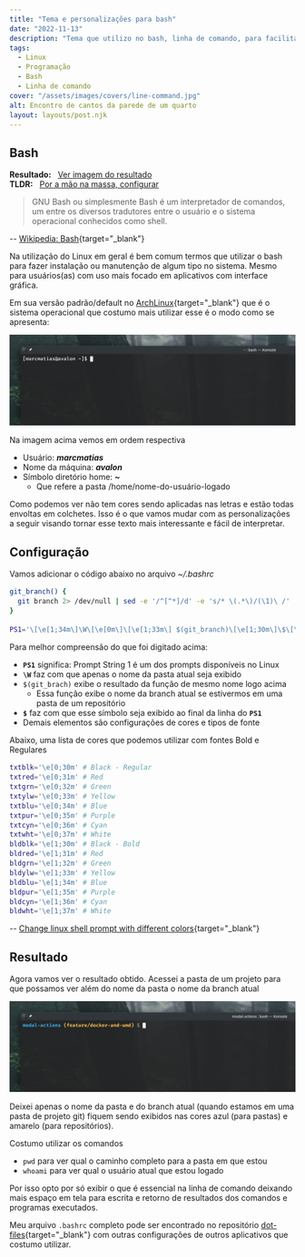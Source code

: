 ```yaml
---
title: "Tema e personalizações para bash"
date: "2022-11-13"
description: "Tema que utilizo no bash, linha de comando, para facilitar uso e interpretação de interações com sistema."
tags:
  - Linux
  - Programação
  - Bash
  - Linha de comando
cover: "/assets/images/covers/line-command.jpg"
alt: Encontro de cantos da parede de um quarto
layout: layouts/post.njk
---
```


## Bash

**Resultado:** &nbsp; [Ver imagem do resultado](#resultado)\
**TLDR:** &nbsp; [Por a mão na massa, configurar](#configuracao)

> GNU Bash ou simplesmente Bash é um interpretador de comandos, um entre os
diversos tradutores entre o usuário e o sistema operacional conhecidos como shell.
>
-- [Wikipedia: Bash](https://pt.wikipedia.org/wiki/Bash){target="_blank"}

Na utilização do Linux em geral é bem comum termos que utilizar o bash para fazer
instalação ou manutenção de algum tipo no sistema. Mesmo para usuários(as) com
uso mais focado em aplicativos com interface gráfica.

Em sua versão padrão/default no
[ArchLinux](https://archlinux.org/){target="_blank"} que é o sistema
operacional que costumo mais utilizar esse é o modo como se apresenta:

![Bash padrão Archlinux](/assets/images/content/bashtheme/bash-default-archlinux.png)

Na imagem acima vemos em ordem respectiva

- Usuário: ***marcmatias***
- Nome da máquina: ***avalon***
- Símbolo diretório home: ***~***
  - Que refere a pasta /home/nome-do-usuário-logado

Como podemos ver não tem cores sendo aplicadas nas letras e estão todas envoltas
em colchetes. Isso é o que vamos mudar com as personalizações a seguir visando tornar
esse texto mais interessante e fácil de interpretar.

## Configuração

Vamos adicionar o código abaixo no arquivo *~/.bashrc*

```bash
git_branch() {
  git branch 2> /dev/null | sed -e '/^[^*]/d' -e 's/* \(.*\)/(\1)\ /'
}

PS1='\[\e[1;34m\]\W\[\e[0m\]\[\e[1;33m\] $(git_branch)\[\e[1;30m\]\$\[\e[0m\] '
```

Para melhor compreensão do que foi digitado acima:

- **`PS1`** significa: Prompt String 1 é um dos prompts disponíveis no Linux
- **`\W`** faz com que apenas o nome da pasta atual seja exibido
- `$(git_brach)` exibe o resultado da função de mesmo nome logo acima
  - Essa função exibe o nome da branch atual se estivermos em uma pasta de um repositório
- **`$`** faz com que esse símbolo seja exibido ao final da linha do **`PS1`**
- Demais elementos são configurações de cores e tipos de fonte

Abaixo, uma lista de cores que podemos utilizar com fontes Bold e Regulares

```bash
txtblk='\e[0;30m' # Black - Regular
txtred='\e[0;31m' # Red
txtgrn='\e[0;32m' # Green
txtylw='\e[0;33m' # Yellow
txtblu='\e[0;34m' # Blue
txtpur='\e[0;35m' # Purple
txtcyn='\e[0;36m' # Cyan
txtwht='\e[0;37m' # White
bldblk='\e[1;30m' # Black - Bold
bldred='\e[1;31m' # Red
bldgrn='\e[1;32m' # Green
bldylw='\e[1;33m' # Yellow
bldblu='\e[1;34m' # Blue
bldpur='\e[1;35m' # Purple
bldcyn='\e[1;36m' # Cyan
bldwht='\e[1;37m' # White
```

-- [Change linux shell prompt with different colors](https://linoxide.com/change-linux-shell-prompt-with-different-colors/){target="_blank"}

## Resultado

Agora vamos ver o resultado obtido. Acessei a pasta de um projeto para que
possamos ver além do nome da pasta o nome da branch atual

![Bash padrão Archlinux 2](/assets/images/content/bashtheme/bash-default-archlinux-2.png)

Deixei apenas o nome da pasta e do branch atual (quando estamos em uma
pasta de projeto git) fiquem sendo exibidos nas cores azul (para pastas) e
amarelo (para repositórios).

Costumo utilizar os comandos

- `pwd` para ver qual o caminho completo para a pasta em que estou
- `whoami` para ver qual o usuário atual que estou logado

Por isso opto por só exibir o que é essencial na linha de comando deixando mais
espaço em tela para escrita e retorno de resultados dos comandos e programas executados.

Meu arquivo `.bashrc` completo pode ser encontrado no repositório [dot-files](https://github.com/marcmatias/linux-dot-files){target="_blank"}
com outras configurações de outros aplicativos que costumo utilizar.
